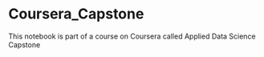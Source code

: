 # Coursera_Capstone

This notebook is part of a course on Coursera called Applied Data Science Capstone
